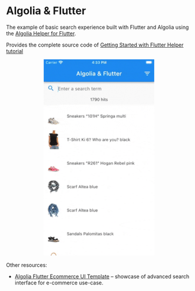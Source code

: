 # Algolia & Flutter

The example of basic search experience built with Flutter and Algolia using the [Algolia Helper for Flutter](https://pub.dev/packages/algolia_helper_flutter).

Provides the complete source code of [Getting Started with Flutter Helper tutorial](https://algolia.com/doc/guides/building-search-ui/getting-started/flutter/) 

<p align="center">
<img src="./resources/search-flutter.gif" width="300"/>
</p>

Other resources:

- [Algolia Flutter Ecommerce UI Template](/doc/guides/building-search-ui/ecommerce-ui-template/overview/ios/) – showcase of advanced search interface for e-commerce use-case.
